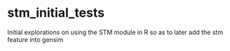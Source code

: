 # stm_initial_tests
Initial explorations on using the STM module in R so as to later add the stm feature into gensim
